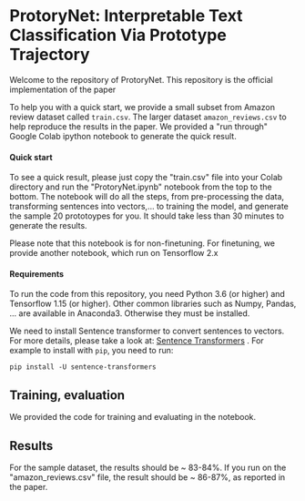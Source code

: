 # ProtoryNet: Interpretable Text Classification Via Prototype Trajectory

Welcome to the repository of ProtoryNet. This repository is the official implementation of the paper 



To help you with a quick start, we provide a small subset from Amazon review dataset called ```train.csv```. The larger dataset ```amazon_reviews.csv``` to help reproduce the results in the paper. We provided a "run through" Google Colab ipython notebook to generate the quick result.

#### Quick start
To see a quick result, please just copy the "train.csv" file into your Colab directory and run the "ProtoryNet.ipynb" notebook from the top to the bottom. The notebook will do all the steps, from pre-processing the data, transforming sentences into vectors,... to training the model, and generate the sample 20 prototoypes for you. It should take less than 30 minutes to generate the results.

Please note that this notebook is for non-finetuning. For finetuning, we provide another notebook, which run on Tensorflow 2.x

#### Requirements

To run the code from this repository, you need Python 3.6 (or higher) and Tensorflow 1.15 (or higher). Other common libraries such as Numpy, Pandas, ... are available in Anaconda3. Otherwise they must be installed. 

We need to install Sentence transformer to convert sentences to vectors. For more details, please take a look at: [Sentence Transformers](https://github.com/UKPLab/sentence-transformers) . For example to install with ``` pip ```, you need to run:

  ```
  pip install -U sentence-transformers
  ```

## Training, evaluation 

We provided the code for training and evaluating in the notebook.

## Results

For the sample dataset, the results should be ~ 83-84%. If you run on the "amazon_reviews.csv" file, the result should be ~ 86-87%, as reported in the paper.




